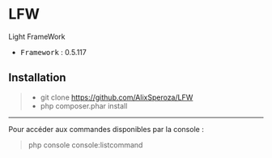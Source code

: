# LFW
Light FrameWork

 - <kbd>Framework</kbd> : 0.5.117

Installation
----------

> - git clone https://github.com/AlixSperoza/LFW
> - php composer.phar install

----------

Pour accéder aux commandes disponibles par la console :
> php console console:listcommand